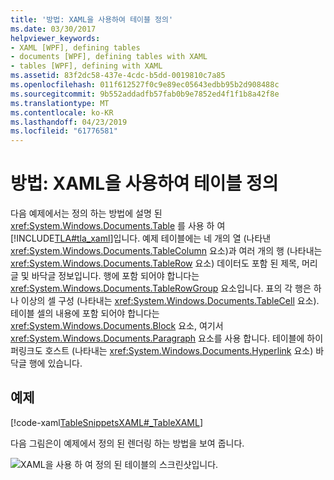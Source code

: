 ```yaml
---
title: '방법: XAML을 사용하여 테이블 정의'
ms.date: 03/30/2017
helpviewer_keywords:
- XAML [WPF], defining tables
- documents [WPF], defining tables with XAML
- tables [WPF], defining with XAML
ms.assetid: 83f2dc58-437e-4cdc-b5dd-0019810c7a85
ms.openlocfilehash: 011f612527f0c9e89ec05643edbb95b2d908488c
ms.sourcegitcommit: 9b552addadfb57fab0b9e7852ed4f1f1b8a42f8e
ms.translationtype: MT
ms.contentlocale: ko-KR
ms.lasthandoff: 04/23/2019
ms.locfileid: "61776581"
---
```

# <a name="how-to-define-a-table-with-xaml"></a>방법: XAML을 사용하여 테이블 정의
다음 예제에서는 정의 하는 방법에 설명 된 <xref:System.Windows.Documents.Table> 를 사용 하 여 [!INCLUDE[TLA#tla_xaml](../../../../includes/tlasharptla-xaml-md.md)]입니다.  예제 테이블에는 네 개의 열 (나타낸 <xref:System.Windows.Documents.TableColumn> 요소)과 여러 개의 행 (나타내는 <xref:System.Windows.Documents.TableRow> 요소) 데이터도 포함 된 제목, 머리글 및 바닥글 정보입니다.  행에 포함 되어야 합니다는 <xref:System.Windows.Documents.TableRowGroup> 요소입니다.  표의 각 행은 하나 이상의 셀 구성 (나타내는 <xref:System.Windows.Documents.TableCell> 요소).  테이블 셀의 내용에 포함 되어야 합니다는 <xref:System.Windows.Documents.Block> 요소, 여기서 <xref:System.Windows.Documents.Paragraph> 요소를 사용 합니다.  테이블에 하이퍼링크도 호스트 (나타내는 <xref:System.Windows.Documents.Hyperlink> 요소) 바닥글 행에 있습니다.  
  
## <a name="example"></a>예제  
 [!code-xaml[TableSnippetsXAML#_TableXAML](~/samples/snippets/csharp/VS_Snippets_Wpf/TableSnippetsXAML/CS/Window1.xaml#_tablexaml)]  
  
 다음 그림은이 예제에서 정의 된 렌더링 하는 방법을 보여 줍니다.  
  
 ![XAML을 사용 하 여 정의 된 테이블의 스크린샷입니다.](./media/how-to-define-a-table-with-xaml/planetary-information-xaml-table.png)
